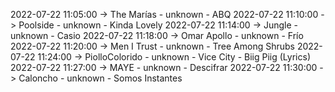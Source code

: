 2022-07-22 11:05:00 -> The Marías - unknown - ABQ
2022-07-22 11:10:00 -> Poolside - unknown - Kinda Lovely
2022-07-22 11:14:00 -> Jungle - unknown - Casio
2022-07-22 11:18:00 -> Omar Apollo - unknown - Frío
2022-07-22 11:20:00 -> Men I Trust - unknown - Tree Among Shrubs
2022-07-22 11:24:00 -> PiolloColorido - unknown - Vice City - Biig Piig (Lyrics)
2022-07-22 11:27:00 -> MAYE - unknown - Descifrar
2022-07-22 11:30:00 -> Caloncho - unknown - Somos Instantes
